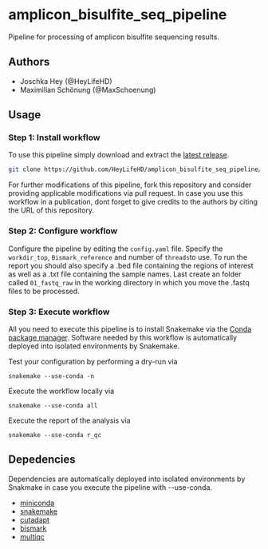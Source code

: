 # amplicon_bisulfite_seq_pipeline
Pipeline for processing of amplicon bisulfite sequencing results.


## Authors
* Joschka Hey (@HeyLifeHD)
* Maximilian Schönung (@MaxSchoenung)

## Usage

### Step 1: Install workflow

To use this pipeline simply download and extract the [latest release](https://github.com/HeyLifeHD/amplicon_bisulfite_seq_pipeline).
```bash
git clone https://github.com/HeyLifeHD/amplicon_bisulfite_seq_pipeline/
```
For further modifications of this pipeline, fork this repository and consider providing applicable modifications via pull request. 
In case you use this workflow in a publication, dont forget to give credits to the authors by citing the URL of this repository.

### Step 2: Configure workflow

Configure the pipeline by editing the `config.yaml` file. Specify the `workdir_top`, `Bismark_reference` and number of `threads`to use. To run the report you should also specify a .bed file containing the regions of interest as well as a .txt file containing the sample names. 
Last create an folder called `01_fastq_raw` in the working directory in which you move the .fastq files to be processed. 

### Step 3: Execute workflow

All you need to execute this pipeline is to install Snakemake via the [Conda package manager](http://snakemake.readthedocs.io/en/stable/getting_started/installation.html#installation-via-conda). Software needed by this workflow is automatically deployed into isolated environments by Snakemake.

Test your configuration by performing a dry-run via

    snakemake --use-conda -n

Execute the workflow locally via

    snakemake --use-conda all

Execute the report of the analysis via

    snakemake --use-conda r_qc


## Depedencies
Dependencies are automatically deployed into isolated environments by Snakmake in case you execute the pipeline with --use-conda.

- [miniconda](https://conda.io/miniconda.html)
- [snakemake](https://snakemake.readthedocs.io/en/stable/)
- [cutadapt](https://cutadapt.readthedocs.io/)
- [bismark](https://www.bioinformatics.babraham.ac.uk/projects/bismark/)
- [multiqc](https://multiqc.info/)
